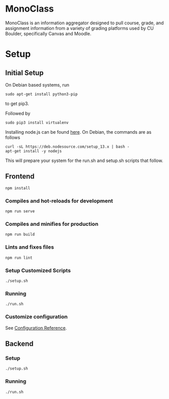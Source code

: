 # MonoClass
MonoClass is an information aggregator designed to pull course, grade, and assignment information from a variety of grading platforms used by CU Boulder, specifically Canvas and Moodle. 


# Setup

## Initial Setup
On Debian based systems, run
```
sudo apt-get install python3-pip
```
to get pip3.

Followed by
```
sudo pip3 install virtualenv
```

Installing node.js can be found [here](https://github.com/nodesource/distributions/blob/master/README.md).
On Debian, the commands are as follows
```
curl -sL https://deb.nodesource.com/setup_13.x | bash -
apt-get install -y nodejs
```

This will prepare your system for the run.sh and setup.sh scripts that follow.

## Frontend
```
npm install
```

### Compiles and hot-reloads for development
```
npm run serve
```

### Compiles and minifies for production
```
npm run build
```

### Lints and fixes files
```
npm run lint
```

### Setup Customized Scripts
```
./setup.sh
```
### Running
```
./run.sh
```

### Customize configuration
See [Configuration Reference](https://cli.vuejs.org/config/).

## Backend
### Setup
```
./setup.sh
```
### Running
```
./run.sh
```
